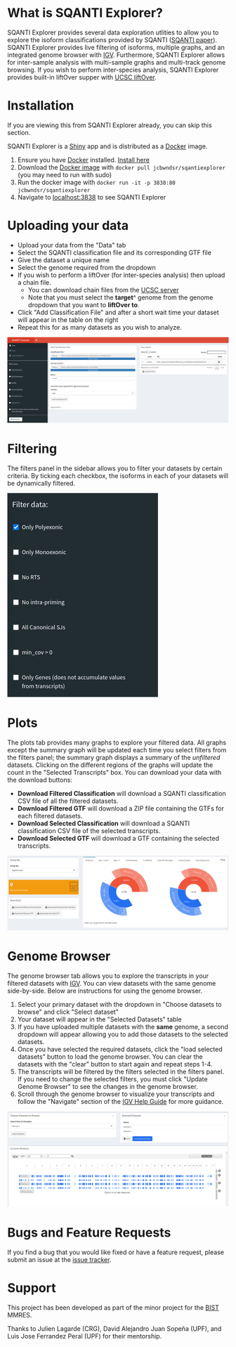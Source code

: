 # What is SQANTI Explorer?
SQANTI Explorer provides several data exploration utlities to allow you to explore the isoform classifications provided by SQANTI ([SQANTI paper](https://genome.cshlp.org/content/28/7/1096)). SQANTI Explorer provides live filtering of isoforms, multiple graphs, and an integrated genome browser with [IGV](http://igv.org/). Furthermore, SQANTI Explorer allows for inter-sample analysis with multi-sample graphs and multi-track genome browsing. If you wish to perform inter-species analysis, SQANTI Explorer provides built-in liftOver supper with [UCSC liftOver](https://genome.ucsc.edu/cgi-bin/hgLiftOver).

# Installation
If you are viewing this from SQANTI Explorer already, you can skip this section.

SQANTI Explorer is a [Shiny](https://shiny.rstudio.com/) app and is distributed as a [Docker](https://www.docker.com/) image.

1. Ensure you have [Docker](https://www.docker.com/) installed. [Install here](https://www.docker.com/get-started)
2. Download the [Docker image](https://hub.docker.com/r/jcbwndsr/sqantiexplorer) with `docker pull jcbwndsr/sqantiexplorer` (you may need to run with sudo)
3. Run the docker image with `docker run -it -p 3838:80 jcbwndsr/sqantiexplorer`
4. Navigate to [localhost:3838](http://localhost:3838) to see SQANTI Explorer

# Uploading your data
- Upload your data from the "Data" tab
- Select the SQANTI classification file and its corresponding GTF file
- Give the dataset a unique name
- Select the genome required from the dropdown
- If you wish to perform a liftOver (for inter-species analysis) then upload a chain file.
  - You can download chain files from the [UCSC server](http://hgdownload.soe.ucsc.edu/downloads.html)
  - Note that you must select the **target**^ genome from the genome dropdown that you want to **liftOver to**.
- Click "Add Classification File" and after a short wait time your dataset will appear in the table on the right
- Repeat this for as many datasets as you wish to analyze.

<img src="images/data.png" alt="data" style="max-width: 100%" />

# Filtering
The filters panel in the sidebar allows you to filter your datasets by certain criteria. By ticking each checkbox, the isoforms in each of your datasets will be dynamically filtered.

<img src="images/filters.png" alt="Filtering" style="max-width: 100%" />

# Plots
The plots tab provides many graphs to explore your filtered data. All graphs except the summary graph will be updated each time you select filters from the filters panel; the summary graph displays a summary of the *unfiltered* datasets. Clicking on the different regions of the graphs will update the count in the "Selected Transcripts" box. You can download your data with the download buttons:

- **Download Filtered Classification** will download a SQANTI classification CSV file of all the filtered datasets.
- **Download Filtered GTF** will download a ZIP file containing the GTFs for each filtered datasets.
- **Download Selected Classification** will download a SQANTI classification CSV file of the selected transcripts.
- **Download Selected GTF** will download a GTF containing the selected transcripts.

<img src="images/graphs.png" alt="Graphs" style="max-width: 100%" />

# Genome Browser
The genome browser tab allows you to explore the transcripts in your filtered datasets with [IGV](http://igv.org/). You can view datasets with the same genome side-by-side. Below are instructions for using the genome browser.

1. Select your primary dataset with the dropdown in "Choose datasets to browse" and click "Select dataset"
2. Your dataset will appear in the "Selected Datasets" table
3. If you have uploaded multiple datasets with the **same** genome, a second dropdown will appear allowing you to add those datasets to the selected datasets.
4. Once you have selected the required datasets, click the "load selected datasets" button to load the genome browser. You can clear the datasets with the "clear" button to start again and repeat steps 1-4.
5. The transcripts will be filtered by the filters selected in the filters panel. If you need to change the selected filters, you must click "Update Genome Browser" to see the changes in the genome browser.
6. Scroll through the genome browser to visualize your transcripts and follow the "Navigate" section of the [IGV Help Guide](https://igvteam.github.io/igv-webapp/) for more guidance.

<img src="images/genome_browser.png" alt="Genome Browser" style="max-width: 100%" />

# Bugs and Feature Requests
If you find a bug that you would like fixed or have a feature request, please submit an issue at the [issue tracker](https://github.com/jacobwindsor/SQANTIExplorer/issues).

# Support
This project has been developed as part of the minor project for the [BIST](http://bist.eu) MMRES.

Thanks to Julien Lagarde (CRG), David Alejandro Juan Sopeña (UPF), and Luis Jose Ferrandez Peral (UPF) for their mentorship.